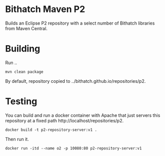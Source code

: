 # Bithatch Maven P2

Builds an Eclipse P2 repository with a select number of Bithatch libraries from
Maven  Central.

# Building

Run ..

```
mvn clean package
```

By default, repository copied to ../bithatch.github.io/repositories/p2.

# Testing

You can build and run a docker container with Apache that just servers this repository at a fixed path http://localhost/repositories/p2.

```
docker build -t p2-repository-server:v1 .
```

Then run it.

```
docker run -itd --name o2 -p 10080:80 p2-repository-server:v1
```